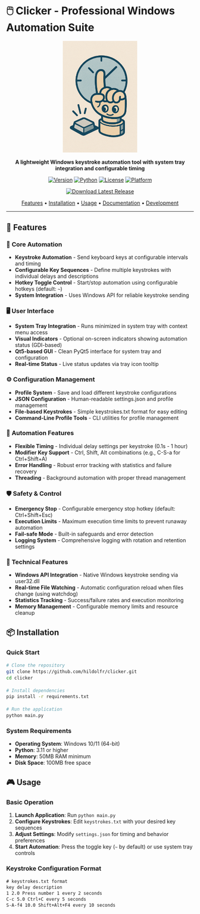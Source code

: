 # 🖱️ Clicker - Professional Windows Automation Suite

<div align="center">

<img src="docs/assets/logo.png" alt="Clicker Logo" width="200" height="auto">

**A lightweight Windows keystroke automation tool with system tray integration and configurable timing**

[![Version](https://img.shields.io/badge/version-2.2.0-blue.svg)](https://github.com/hildolfr/clicker)
[![Python](https://img.shields.io/badge/python-3.11+-green.svg)](https://python.org)
[![License](https://img.shields.io/badge/license-MIT-blue.svg)](LICENSE)
[![Platform](https://img.shields.io/badge/platform-Windows-lightgrey.svg)](https://microsoft.com/windows)

[![Download Latest Release](https://img.shields.io/badge/📦%20Download-Latest%20Release-brightgreen.svg?style=for-the-badge)](https://github.com/hildolfr/clicker/releases/latest)

[Features](#-features) • [Installation](#-installation) • [Usage](#-usage) • [Documentation](#-documentation) • [Development](#-development)

</div>

---

## 🚀 Features

### 🎯 **Core Automation**
- **Keystroke Automation** - Send keyboard keys at configurable intervals and timing
- **Configurable Key Sequences** - Define multiple keystrokes with individual delays and descriptions  
- **Hotkey Toggle Control** - Start/stop automation using configurable hotkeys (default: `~`)
- **System Integration** - Uses Windows API for reliable keystroke sending

### 🖥️ **User Interface**
- **System Tray Integration** - Runs minimized in system tray with context menu access
- **Visual Indicators** - Optional on-screen indicators showing automation status (GDI-based)
- **Qt5-based GUI** - Clean PyQt5 interface for system tray and configuration
- **Real-time Status** - Live status updates via tray icon tooltip

### ⚙️ **Configuration Management**
- **Profile System** - Save and load different keystroke configurations
- **JSON Configuration** - Human-readable settings.json and profile management
- **File-based Keystrokes** - Simple keystrokes.txt format for easy editing
- **Command-Line Profile Tools** - CLI utilities for profile management

### 🔧 **Automation Features**
- **Flexible Timing** - Individual delay settings per keystroke (0.1s - 1 hour)
- **Modifier Key Support** - Ctrl, Shift, Alt combinations (e.g., C-S-a for Ctrl+Shift+A)
- **Error Handling** - Robust error tracking with statistics and failure recovery
- **Threading** - Background automation with proper thread management

### 🛡️ **Safety & Control**
- **Emergency Stop** - Configurable emergency stop hotkey (default: Ctrl+Shift+Esc)
- **Execution Limits** - Maximum execution time limits to prevent runaway automation
- **Fail-safe Mode** - Built-in safeguards and error detection
- **Logging System** - Comprehensive logging with rotation and retention settings

### 🔧 **Technical Features**
- **Windows API Integration** - Native Windows keystroke sending via user32.dll
- **Real-time File Watching** - Automatic configuration reload when files change (using watchdog)
- **Statistics Tracking** - Success/failure rates and execution monitoring
- **Memory Management** - Configurable memory limits and resource cleanup

## 📦 Installation

### Quick Start
```bash
# Clone the repository
git clone https://github.com/hildolfr/clicker.git
cd clicker

# Install dependencies
pip install -r requirements.txt

# Run the application
python main.py
```

### System Requirements
- **Operating System**: Windows 10/11 (64-bit)
- **Python**: 3.11 or higher
- **Memory**: 50MB RAM minimum
- **Disk Space**: 100MB free space

## 🎮 Usage

### Basic Operation
1. **Launch Application**: Run `python main.py`
2. **Configure Keystrokes**: Edit `keystrokes.txt` with your desired key sequences
3. **Adjust Settings**: Modify `settings.json` for timing and behavior preferences
4. **Start Automation**: Press the toggle key (`~` by default) or use system tray controls

### Keystroke Configuration Format
```
# keystrokes.txt format
key delay description
1 2.0 Press number 1 every 2 seconds
C-c 5.0 Ctrl+C every 5 seconds
S-A-f4 10.0 Shift+Alt+F4 every 10 seconds
```
